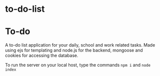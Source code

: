 # to-do-list
# To-do
A to-do list application for your daily, school and work related tasks. Made using ejs for templating and node.js for the backend, mongoose and cookies for accessing the database.

To run the server on your local host, type the commands `npm i` and `node index`
